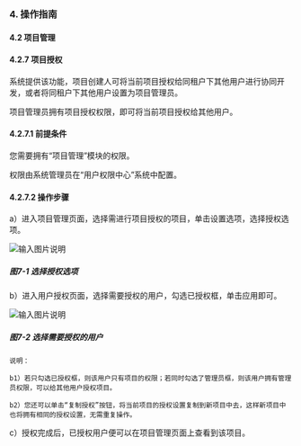 ### 4. 操作指南

#### 4.2 项目管理

#### 4.2.7 项目授权

系统提供该功能，项目创建人可将当前项目授权给同租户下其他用户进行协同开发，或者将同租户下其他用户设置为项目管理员。

项目管理员拥有项目授权权限，即可将当前项目授权给其他用户。

#### 4.2.7.1 前提条件

您需要拥有“项目管理”模块的权限。

权限由系统管理员在“用户权限中心”系统中配置。

#### 4.2.7.2 操作步骤

a）进入项目管理页面，选择需进行项目授权的项目，单击设置选项，选择授权选项。

![输入图片说明](../../../../images/SoFlu%EF%BC%88%E5%90%8E%E7%AB%AF%EF%BC%89%E5%BC%80%E5%8F%91%E5%B9%B3%E5%8F%B0/1.%20%E6%9C%80%E6%96%B0%E7%89%88%E6%9C%AC%20-%20%E6%9B%B4%E6%96%B0%E6%97%A5%E6%9C%9F%20-%202022.10.08/4.%20%E6%93%8D%E4%BD%9C%E6%8C%87%E5%8D%97/2.%20%E9%A1%B9%E7%9B%AE%E7%AE%A1%E7%90%86/7-1.png)

##### 图7-1 选择授权选项

b）进入用户授权页面，选择需要授权的用户，勾选已授权框，单击应用即可。

![输入图片说明](../../../../images/SoFlu%EF%BC%88%E5%90%8E%E7%AB%AF%EF%BC%89%E5%BC%80%E5%8F%91%E5%B9%B3%E5%8F%B0/1.%20%E6%9C%80%E6%96%B0%E7%89%88%E6%9C%AC%20-%20%E6%9B%B4%E6%96%B0%E6%97%A5%E6%9C%9F%20-%202022.10.08/4.%20%E6%93%8D%E4%BD%9C%E6%8C%87%E5%8D%97/2.%20%E9%A1%B9%E7%9B%AE%E7%AE%A1%E7%90%86/7-2.png)

##### 图7-2 选择需要授权的用户

```
说明：

b1）若只勾选已授权框，则该用户只有项目的权限；若同时勾选了管理员框，则该用户拥有管理员权限，可以给其他用户授权项目。

b2）您还可以单击“复制授权”按钮，将当前项目的授权设置复制到新项目中去，这样新项目中也将拥有相同的授权设置，无需重复操作。
```

c）授权完成后，已授权用户便可以在项目管理页面上查看到该项目。
